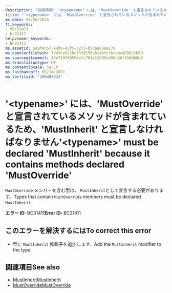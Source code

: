 ```yaml
---
description: "詳細情報: '<typename>' には、'MustOverride' と宣言されているメソッドが含まれているため、'MustInherit' と宣言しなければなりません"
title: "'<typename>' には、'MustOverride' と宣言されているメソッドが含まれているため、'MustInherit' と宣言しなければなりません"
ms.date: 07/20/2015
f1_keywords:
- vbc31411
- bc31411
helpviewer_keywords:
- BC31411
ms.assetid: 5a9f4c57-a4b8-45f5-8273-b7caa689a170
ms.openlocfilehash: 7d43ce8220c73f9156a5c4bfccbcdbc47862cb6d
ms.sourcegitcommit: 10e719780594efc781b15295e499c66f316068b8
ms.translationtype: HT
ms.contentlocale: ja-JP
ms.lasthandoff: 02/14/2021
ms.locfileid: "100487032"
---
```

# <a name="typename-must-be-declared-mustinherit-because-it-contains-methods-declared-mustoverride"></a><span data-ttu-id="c730c-103">'\<typename>' には、'MustOverride' と宣言されているメソッドが含まれているため、'MustInherit' と宣言しなければなりません</span><span class="sxs-lookup"><span data-stu-id="c730c-103">'\<typename>' must be declared 'MustInherit' because it contains methods declared 'MustOverride'</span></span>

<span data-ttu-id="c730c-104">`MustOverride` メンバーを含む型は、 `MustInherit`として宣言する必要があります。</span><span class="sxs-lookup"><span data-stu-id="c730c-104">Types that contain `MustOverride` members must be declared `MustInherit`.</span></span>  
  
 <span data-ttu-id="c730c-105">**エラー ID:** BC31411</span><span class="sxs-lookup"><span data-stu-id="c730c-105">**Error ID:** BC31411</span></span>  
  
## <a name="to-correct-this-error"></a><span data-ttu-id="c730c-106">このエラーを解決するには</span><span class="sxs-lookup"><span data-stu-id="c730c-106">To correct this error</span></span>  
  
- <span data-ttu-id="c730c-107">型に `MustInherit` 修飾子を追加します。</span><span class="sxs-lookup"><span data-stu-id="c730c-107">Add the `MustInherit` modifier to the type.</span></span>  
  
## <a name="see-also"></a><span data-ttu-id="c730c-108">関連項目</span><span class="sxs-lookup"><span data-stu-id="c730c-108">See also</span></span>

- [<span data-ttu-id="c730c-109">MustInherit</span><span class="sxs-lookup"><span data-stu-id="c730c-109">MustInherit</span></span>](../language-reference/modifiers/mustinherit.md)
- [<span data-ttu-id="c730c-110">MustOverride</span><span class="sxs-lookup"><span data-stu-id="c730c-110">MustOverride</span></span>](../language-reference/modifiers/mustoverride.md)
